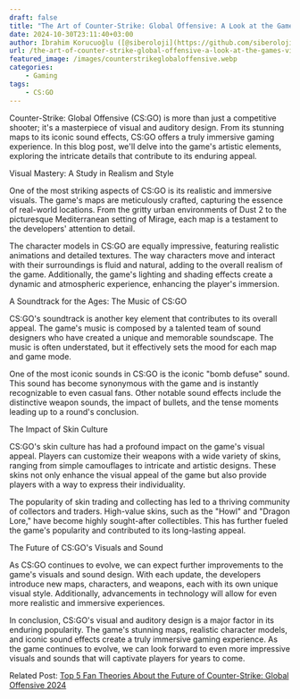 ```yaml
---
draft: false
title: "The Art of Counter-Strike: Global Offensive: A Look at the Game's Visuals and Sounds"
date: 2024-10-30T23:11:40+03:00
author: İbrahim Korucuoğlu ([@siberoloji](https://github.com/siberoloji))
url: /the-art-of-counter-strike-global-offensive-a-look-at-the-games-visuals-and-sounds/
featured_image: /images/counterstrikeglobaloffensive.webp
categories:
    - Gaming
tags:
    - CS:GO
---
```



Counter-Strike: Global Offensive (CS:GO) is more than just a competitive shooter; it's a masterpiece of visual and auditory design. From its stunning maps to its iconic sound effects, CS:GO offers a truly immersive gaming experience. In this blog post, we'll delve into the game's artistic elements, exploring the intricate details that contribute to its enduring appeal.



Visual Mastery: A Study in Realism and Style



One of the most striking aspects of CS:GO is its realistic and immersive visuals. The game's maps are meticulously crafted, capturing the essence of real-world locations. From the gritty urban environments of Dust 2 to the picturesque Mediterranean setting of Mirage, each map is a testament to the developers' attention to detail.



The character models in CS:GO are equally impressive, featuring realistic animations and detailed textures. The way characters move and interact with their surroundings is fluid and natural, adding to the overall realism of the game. Additionally, the game's lighting and shading effects create a dynamic and atmospheric experience, enhancing the player's immersion.



A Soundtrack for the Ages: The Music of CS:GO



CS:GO's soundtrack is another key element that contributes to its overall appeal. The game's music is composed by a talented team of sound designers who have created a unique and memorable soundscape. The music is often understated, but it effectively sets the mood for each map and game mode.



One of the most iconic sounds in CS:GO is the iconic "bomb defuse" sound. This sound has become synonymous with the game and is instantly recognizable to even casual fans. Other notable sound effects include the distinctive weapon sounds, the impact of bullets, and the tense moments leading up to a round's conclusion.



The Impact of Skin Culture



CS:GO's skin culture has had a profound impact on the game's visual appeal. Players can customize their weapons with a wide variety of skins, ranging from simple camouflages to intricate and artistic designs. These skins not only enhance the visual appeal of the game but also provide players with a way to express their individuality.



The popularity of skin trading and collecting has led to a thriving community of collectors and traders. High-value skins, such as the "Howl" and "Dragon Lore," have become highly sought-after collectibles. This has further fueled the game's popularity and contributed to its long-lasting appeal.



The Future of CS:GO's Visuals and Sound



As CS:GO continues to evolve, we can expect further improvements to the game's visuals and sound design. With each update, the developers introduce new maps, characters, and weapons, each with its own unique visual style. Additionally, advancements in technology will allow for even more realistic and immersive experiences.



In conclusion, CS:GO's visual and auditory design is a major factor in its enduring popularity. The game's stunning maps, realistic character models, and iconic sound effects create a truly immersive gaming experience. As the game continues to evolve, we can look forward to even more impressive visuals and sounds that will captivate players for years to come.



Related Post:  <a href="https://www.siberoloji.com/top-5-fan-theories-about-the-future-of-counter-strike-global-offensive-2024/" target="_blank" rel="noreferrer noopener">Top 5 Fan Theories About the Future of Counter-Strike: Global Offensive 2024</a>
